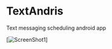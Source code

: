 TextAndris
==========

Text messaging scheduling android app

[![ScreenShot1](http://snag.gy/zOPxX.jpg)]

